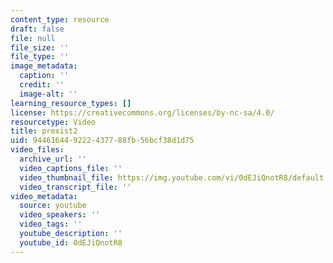 ```yaml
---
content_type: resource
draft: false
file: null
file_size: ''
file_type: ''
image_metadata:
  caption: ''
  credit: ''
  image-alt: ''
learning_resource_types: []
license: https://creativecommons.org/licenses/by-nc-sa/4.0/
resourcetype: Video
title: prexist2
uid: 94461644-9222-4377-88fb-56bcf38d1d75
video_files:
  archive_url: ''
  video_captions_file: ''
  video_thumbnail_file: https://img.youtube.com/vi/0dEJiQnotR8/default.jpg
  video_transcript_file: ''
video_metadata:
  source: youtube
  video_speakers: ''
  video_tags: ''
  youtube_description: ''
  youtube_id: 0dEJiQnotR8
---
```

